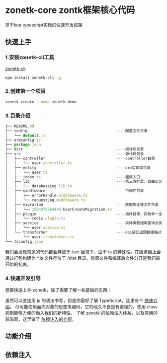 # zonetk-core zontk框架核心代码
基于koa typescript实现的快速开发框架
## 快速上手

### 1.安装zonetk-cli工具
[zonetk-cli](https://github.com/yunmoon/zonetk-cli)
```bash
npm install zonetk-cli -g
```

### 2.创建第一个项目
```bash
zonetk create --name zonetk-demo
```
### 3.目录介绍
```js
├── README.md
├── config                                        ----配置文件目录
│   └── default.js
├── ormconfig.js
├── package.json
├── dist                                          ----编译后目录
├── src                                           ----源代码目录
│   ├── controller                                ----controller目录
│   │   └── user.controller.ts
│   ├── entity                                    ----orm实体类目录
│   │   └── user.ts
│   ├── index.ts                                  ----程序入口
│   ├── lib                                       ----第三方扩展，自由定义
│   │   └── databaseLog.lib.ts
│   ├── middleware                                ----中间件目录
│   │   ├── errorHandle.middleware.ts
│   │   └── requestLog.middleware.ts
│   ├── migration                                 ----数据库迁移文件目录
│   │   └── 1564975664486-UserCreateMigration.ts
│   ├── plugin                                    ----插件目录，存放单一全局实例
│   │   └── redis.plugin.ts
│   ├── service                                   ----实体类数据库查询业务
│   │   └── user.service.ts
│   └── transformer                               ----api接口返回数据格式化工具目录
│       └── user.transformer.ts
└── tsconfig.json
```
我们会发现常见的代码都会存放于 /src 目录下，由于 ts 的特殊性，在服务器上会通过打包构建为 *.js 文件存放于 /dist 目录。将源文件和编译后文件分开是我们最开始的初衷。
### 4.快速开发引导
想要快速上手 zonetk，除了需要了解一些基础的东西：

虽然可以直接用 js 的语法书写，但是你最好了解 TypeScript，这里有个 [快速介绍](https://midwayjs.org/midway/ts_start.html)。
尽可能使用面向对象的思想来编码，它的经久不衰是有道理的，使用 class 机制能够方便的融入我们的新特性。
了解 zonetk 的依赖注入体系，以及常用的装饰器，这里做了 [依赖注入的介绍](https://midwayjs.org/midway/ioc.html)。
## 功能介绍
## 依赖注入